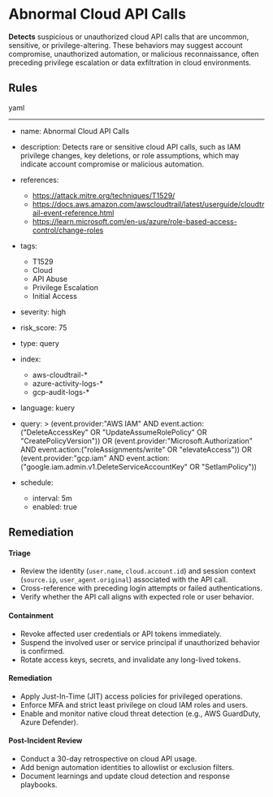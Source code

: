 # Abnormal Cloud API Calls

**Detects** suspicious or unauthorized cloud API calls that are uncommon, sensitive, or privilege-altering. These behaviors may suggest account compromise, unauthorized automation, or malicious reconnaissance, often preceding privilege escalation or data exfiltration in cloud environments.



## Rules

yaml

---
- name: Abnormal Cloud API Calls
- description: Detects rare or sensitive cloud API calls, such as IAM privilege changes, key deletions, or role assumptions, which may indicate account compromise or malicious automation.

- references:
  - https://attack.mitre.org/techniques/T1529/
  - https://docs.aws.amazon.com/awscloudtrail/latest/userguide/cloudtrail-event-reference.html
  - https://learn.microsoft.com/en-us/azure/role-based-access-control/change-roles
- tags:
  - T1529
  - Cloud
  - API Abuse
  - Privilege Escalation
  - Initial Access
- severity: high
- risk_score: 75
- type: query
- index:
  - aws-cloudtrail-*
  - azure-activity-logs-*
  - gcp-audit-logs-*
- language: kuery
- query: >
    (event.provider:"AWS IAM" AND event.action:("DeleteAccessKey" OR "UpdateAssumeRolePolicy" OR "CreatePolicyVersion"))
    OR
    (event.provider:"Microsoft.Authorization" AND event.action:("roleAssignments/write" OR "elevateAccess"))
    OR
    (event.provider:"gcp.iam" AND event.action:("google.iam.admin.v1.DeleteServiceAccountKey" OR "SetIamPolicy"))
- schedule:
  - interval: 5m
  - enabled: true


## Remediation
#### Triage

- Review the identity (`user.name`, `cloud.account.id`) and session context (`source.ip`, `user_agent.original`) associated with the API call.
- Cross-reference with preceding login attempts or failed authentications.
- Verify whether the API call aligns with expected role or user behavior.

#### Containment

- Revoke affected user credentials or API tokens immediately.
- Suspend the involved user or service principal if unauthorized behavior is confirmed.
- Rotate access keys, secrets, and invalidate any long-lived tokens.

#### Remediation

- Apply Just-In-Time (JIT) access policies for privileged operations.
- Enforce MFA and strict least privilege on cloud IAM roles and users.
- Enable and monitor native cloud threat detection (e.g., AWS GuardDuty, Azure Defender).

#### Post-Incident Review

- Conduct a 30-day retrospective on cloud API usage.
- Add benign automation identities to allowlist or exclusion filters.
- Document learnings and update cloud detection and response playbooks.

